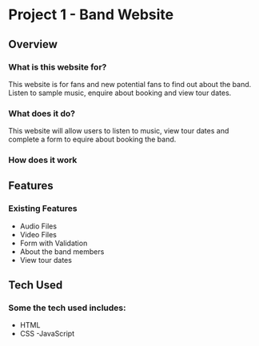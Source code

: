 # Project 1 - Band Website

## Overview
### What is this website for?
 
This website is for fans and new potential fans to find out about the band. Listen to sample music, enquire about booking and view tour dates.
 
### What does it do?
 
This website will allow users to listen to music, view tour dates and complete a form to equire about booking the band.
 
### How does it work
 
 
## Features
### Existing Features
- Audio Files
- Video Files
- Form with Validation
- About the band members
- View tour dates
 
 
## Tech Used
### Some the tech used includes:
    
- HTML
- CSS
-JavaScript
